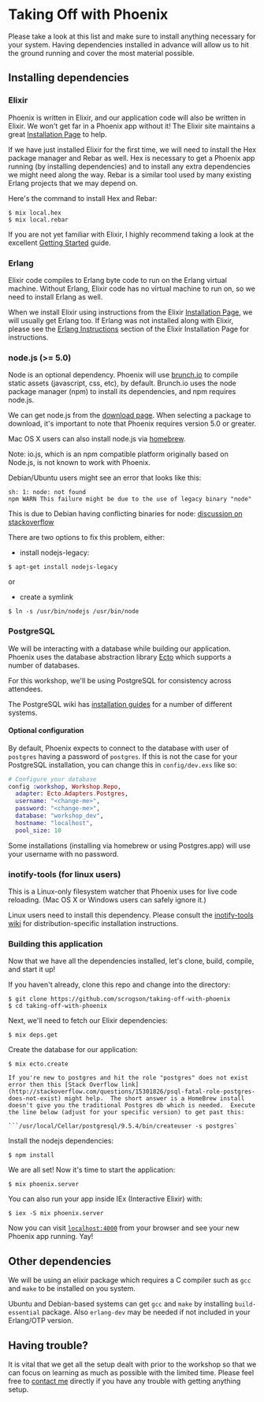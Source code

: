 # Taking Off with Phoenix

Please take a look at this list and make sure to install anything necessary for
your system. Having dependencies installed in advance will allow us to hit the
ground running and cover the most material possible.

## Installing dependencies

### Elixir

Phoenix is written in Elixir, and our application code will also be written in
Elixir. We won't get far in a Phoenix app without it! The Elixir site maintains
a great [Installation Page](http://elixir-lang.org/install.html) to help.

If we have just installed Elixir for the first time, we will need to install the
Hex package manager and Rebar as well. Hex is necessary to get a Phoenix app running (by
installing dependencies) and to install any extra dependencies we might need
along the way. Rebar is a similar tool used by many existing Erlang projects
that we may depend on.

Here's the command to install Hex and Rebar:

```console
$ mix local.hex
$ mix local.rebar
```

If you are not yet familiar with Elixir, I highly recommend taking a look at the
excellent [Getting
Started](http://elixir-lang.org/getting-started/introduction.html) guide.

### Erlang

Elixir code compiles to Erlang byte code to run on the Erlang virtual machine.
Without Erlang, Elixir code has no virtual machine to run on, so we need to
install Erlang as well.

When we install Elixir using instructions from the Elixir [Installation Page](http://elixir-lang.org/install.html),
we will usually get Erlang too. If Erlang was not installed along with Elixir, please see the
[Erlang Instructions](http://elixir-lang.org/install.html#installing-erlang) section of
the Elixir Installation Page for instructions.

### node.js (>= 5.0)

Node is an optional dependency. Phoenix will use [brunch.io](http://brunch.io/)
to compile static assets (javascript, css, etc), by default. Brunch.io uses the
node package manager (npm) to install its dependencies, and npm requires
node.js.

We can get node.js from the [download page](https://nodejs.org/download/). When
selecting a package to download, it's important to note that Phoenix requires
version 5.0 or greater.

Mac OS X users can also install node.js via [homebrew](http://brew.sh/).

Note: io.js, which is an npm compatible platform originally based on Node.js, is
not known to work with Phoenix.

Debian/Ubuntu users might see an error that looks like this:

```console
sh: 1: node: not found
npm WARN This failure might be due to the use of legacy binary "node"
```

This is due to Debian having conflicting binaries for node: [discussion on
stackoverflow](http://stackoverflow.com/questions/21168141/can-not-install-packages-using-node-package-manager-in-ubuntu)

There are two options to fix this problem, either:

- install nodejs-legacy:
```console
$ apt-get install nodejs-legacy
```
or
- create a symlink
```console
$ ln -s /usr/bin/nodejs /usr/bin/node
```

### PostgreSQL

We will be interacting with a database while building our application. Phoenix
uses the database abstraction library [Ecto](https://github.com/elixir-ecto/ecto)
which supports a number of databases.

For this workshop, we'll be using PostgreSQL for consistency across attendees.

The PostgreSQL wiki has [installation
guides](https://wiki.postgresql.org/wiki/Detailed_installation_guides) for
a number of different systems.

#### Optional configuration

By default, Phoenix expects to connect to the database with user of `postgres`
having a password of `postgres`. If this is not the case for your PostgreSQL
installation, you can change this in `config/dev.exs` like so:

```elixir
# Configure your database
config :workshop, Workshop.Repo,
  adapter: Ecto.Adapters.Postgres,
  username: "<change-me>",
  password: "<change-me>",
  database: "workshop_dev",
  hostname: "localhost",
  pool_size: 10
```

Some installations (installing via homebrew or using Postgres.app) will use your
username with no password.

### inotify-tools (for linux users)

This is a Linux-only filesystem watcher that Phoenix uses for live code
reloading. (Mac OS X or Windows users can safely ignore it.)

Linux users need to install this dependency. Please consult the [inotify-tools wiki](https://github.com/rvoicilas/inotify-tools/wiki) for distribution-specific installation instructions.

### Building this application

Now that we have all the dependencies installed, let's clone, build, compile,
and start it up!

If you haven't already, clone this repo and change into the directory:

```shell
$ git clone https://github.com/scrogson/taking-off-with-phoenix
$ cd taking-off-with-phoenix
```

Next, we'll need to fetch our Elixir dependencies:

```shell
$ mix deps.get
```

Create the database for our application:

```shell
$ mix ecto.create

If you're new to postgres and hit the role "postgres" does not exist error then this [Stack Overflow link](http://stackoverflow.com/questions/15301826/psql-fatal-role-postgres-does-not-exist) might help.  The short answer is a HomeBrew install doesn't give you the traditional Postgres db which is needed.  Execute the line below (adjust for your specific version) to get past this:

```/usr/local/Cellar/postgresql/9.5.4/bin/createuser -s postgres`
```

Install the nodejs dependencies:

```shell
$ npm install
```

We are all set! Now it's time to start the application:

```shell
$ mix phoenix.server
```

You can also run your app inside IEx (Interactive Elixir) with:

```shell
$ iex -S mix phoenix.server
```

Now you can visit [`localhost:4000`](http://localhost:4000) from your browser
and see your new Phoenix app running. Yay!


## Other dependencies

We will be using an elixir package which requires a C compiler such as `gcc` and
`make` to be installed on you system.

Ubuntu and Debian-based systems can get `gcc` and `make` by installing
`build-essential` package. Also `erlang-dev` may be needed if not included in your
Erlang/OTP version.

## Having trouble?

It is vital that we get all the setup dealt with prior to the workshop so that
we can focus on learning as much as possible with the limited time. Please feel
free to [contact me](mailto:scrogson@gmail.com) directly if you have any trouble
with getting anything setup.


